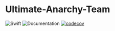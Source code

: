 # Ultimate-Anarchy-Team
![Swift](https://github.com/kea5555/Ultimate-Anarchy-Team/workflows/Swift/badge.svg)
![Documentation](https://github.com/kea/Ultimate-Anarchy-Team/workflows/Documentations/badge.svg)
[![codecov](https://codecov.io/gh/kea5555/Ultimate-Anarchy-Team/branch/master/graph/badge.svg)](https://codecov.io/gh/kea5555/Ultimate-Anarchy-Team)
